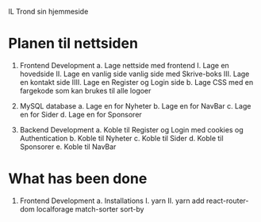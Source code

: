  IL Trond sin hjemmeside

# Planen til nettsiden 
1. Frontend Development
    a. Lage nettside med frontend
        I. Lage en hovedside
        II. Lage en vanlig side vanlig side med Skrive-boks
        III. Lage en kontakt side
        IIII. Lage en Register og Login side
    b. Lage CSS med en fargekode som kan brukes til alle logoer

2. MySQL database
    a. Lage en for Nyheter
    b. Lage en for NavBar
    c. Lage en for Sider
    d. Lage en for Sponsorer

3. Backend Development
    a. Koble til Register og Login med cookies og Authentication
    b. Koble til Nyheter
    c. Koble til Sider
    d. Koble til Sponsorer
    e. Koble til NavBar

# What has been done
1. Frontend Development
    a. Installations
        I. yarn
        II. yarn add react-router-dom localforage match-sorter sort-by